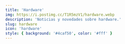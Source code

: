 ```yaml
---
title: 'Hardware'
img: https://i.postimg.cc/T1R5mzV1/hardware.webp
description: 'Noticias y novedades sobre hardware.'
slug: hardware
icon: 'hardware'
style: { background: '#4caf50', color: '#fff' }
---
```

